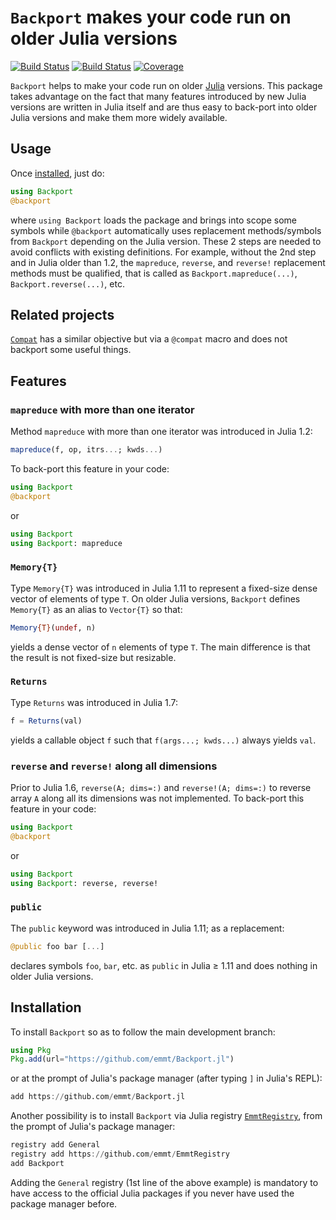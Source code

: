 # `Backport` makes your code run on older Julia versions

[![Build Status](https://github.com/emmt/Backport.jl/actions/workflows/CI.yml/badge.svg?branch=main)](https://github.com/emmt/Backport.jl/actions/workflows/CI.yml?query=branch%3Amain) [![Build Status](https://ci.appveyor.com/api/projects/status/github/emmt/Backport.jl?svg=true)](https://ci.appveyor.com/project/emmt/Backport-jl) [![Coverage](https://codecov.io/gh/emmt/Backport.jl/branch/main/graph/badge.svg)](https://codecov.io/gh/emmt/Backport.jl)

`Backport` helps to make your code run on older [Julia](http://julialang.org/) versions.
This package takes advantage on the fact that many features introduced by new Julia
versions are written in Julia itself and are thus easy to back-port into older Julia
versions and make them more widely available.

## Usage

Once [installed](#installation), just do:

``` julia
using Backport
@backport
```

where `using Backport` loads the package and brings into scope some symbols while
`@backport` automatically uses replacement methods/symbols from `Backport` depending on
the Julia version. These 2 steps are needed to avoid conflicts with existing definitions.
For example, without the 2nd step and in Julia older than 1.2, the `mapreduce`, `reverse`,
and `reverse!` replacement methods must be qualified, that is called as
`Backport.mapreduce(...)`, `Backport.reverse(...)`, etc.


## Related projects

[`Compat`](https://github.com/JuliaLang/Compat.jl) has a similar objective but via a
`@compat` macro and does not backport some useful things.

## Features

### `mapreduce` with more than one iterator

Method `mapreduce` with more than one iterator was introduced in Julia 1.2:

``` julia
mapreduce(f, op, itrs...; kwds...)
```

To back-port this feature in your code:

``` julia
using Backport
@backport
```

or

``` julia
using Backport
using Backport: mapreduce
```

### `Memory{T}`

Type `Memory{T}` was introduced in Julia 1.11 to represent a fixed-size dense vector of
elements of type `T`. On older Julia versions, `Backport` defines `Memory{T}` as an alias
to `Vector{T}` so that:

``` julia
Memory{T}(undef, n)
```

yields a dense vector of `n` elements of type `T`. The main difference is that the result
is not fixed-size but resizable.


### `Returns`

Type `Returns` was introduced in Julia 1.7:

``` julia
f = Returns(val)
```

yields a callable object `f` such that `f(args...; kwds...)` always yields `val`.


### `reverse` and `reverse!` along all dimensions

Prior to Julia 1.6, `reverse(A; dims=:)` and `reverse!(A; dims=:)` to reverse array `A`
along all its dimensions was not implemented. To back-port this feature in your code:

``` julia
using Backport
@backport
```

or

``` julia
using Backport
using Backport: reverse, reverse!
```

### `public`

The `public` keyword was introduced in Julia 1.11; as a replacement:

``` julia
@public foo bar [...]
```

declares symbols `foo`, `bar`, etc. as `public` in Julia ≥ 1.11 and does nothing in older
Julia versions.


## Installation

To install `Backport` so as to follow the main development branch:

``` julia
using Pkg
Pkg.add(url="https://github.com/emmt/Backport.jl")
```

or at the prompt of Julia's package manager (after typing `]` in Julia's REPL):

``` julia
add https://github.com/emmt/Backport.jl
```

Another possibility is to install `Backport` via Julia registry
[`EmmtRegistry`](https://github.com/emmt/EmmtRegistry), from the prompt of Julia's package
manager:

```julia
registry add General
registry add https://github.com/emmt/EmmtRegistry
add Backport
```

Adding the `General` registry (1st line of the above example) is mandatory to have access
to the official Julia packages if you never have used the package manager before.
